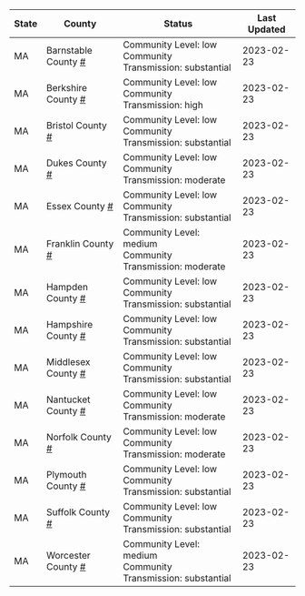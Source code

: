 State | County | Status | Last Updated
--- | --- | --- | --- 
MA | Barnstable County <a href="#barnstable_county">#</a> | <a name="barnstable_county"></a>Community Level: low<br/>Community Transmission: substantial | 2023-02-23
MA | Berkshire County <a href="#berkshire_county">#</a> | <a name="berkshire_county"></a>Community Level: low<br/>Community Transmission: high | 2023-02-23
MA | Bristol County <a href="#bristol_county">#</a> | <a name="bristol_county"></a>Community Level: low<br/>Community Transmission: substantial | 2023-02-23
MA | Dukes County <a href="#dukes_county">#</a> | <a name="dukes_county"></a>Community Level: low<br/>Community Transmission: moderate | 2023-02-23
MA | Essex County <a href="#essex_county">#</a> | <a name="essex_county"></a>Community Level: low<br/>Community Transmission: substantial | 2023-02-23
MA | Franklin County <a href="#franklin_county">#</a> | <a name="franklin_county"></a>Community Level: medium<br/>Community Transmission: moderate | 2023-02-23
MA | Hampden County <a href="#hampden_county">#</a> | <a name="hampden_county"></a>Community Level: low<br/>Community Transmission: substantial | 2023-02-23
MA | Hampshire County <a href="#hampshire_county">#</a> | <a name="hampshire_county"></a>Community Level: low<br/>Community Transmission: substantial | 2023-02-23
MA | Middlesex County <a href="#middlesex_county">#</a> | <a name="middlesex_county"></a>Community Level: low<br/>Community Transmission: substantial | 2023-02-23
MA | Nantucket County <a href="#nantucket_county">#</a> | <a name="nantucket_county"></a>Community Level: low<br/>Community Transmission: moderate | 2023-02-23
MA | Norfolk County <a href="#norfolk_county">#</a> | <a name="norfolk_county"></a>Community Level: low<br/>Community Transmission: moderate | 2023-02-23
MA | Plymouth County <a href="#plymouth_county">#</a> | <a name="plymouth_county"></a>Community Level: low<br/>Community Transmission: substantial | 2023-02-23
MA | Suffolk County <a href="#suffolk_county">#</a> | <a name="suffolk_county"></a>Community Level: low<br/>Community Transmission: substantial | 2023-02-23
MA | Worcester County <a href="#worcester_county">#</a> | <a name="worcester_county"></a>Community Level: medium<br/>Community Transmission: substantial | 2023-02-23
